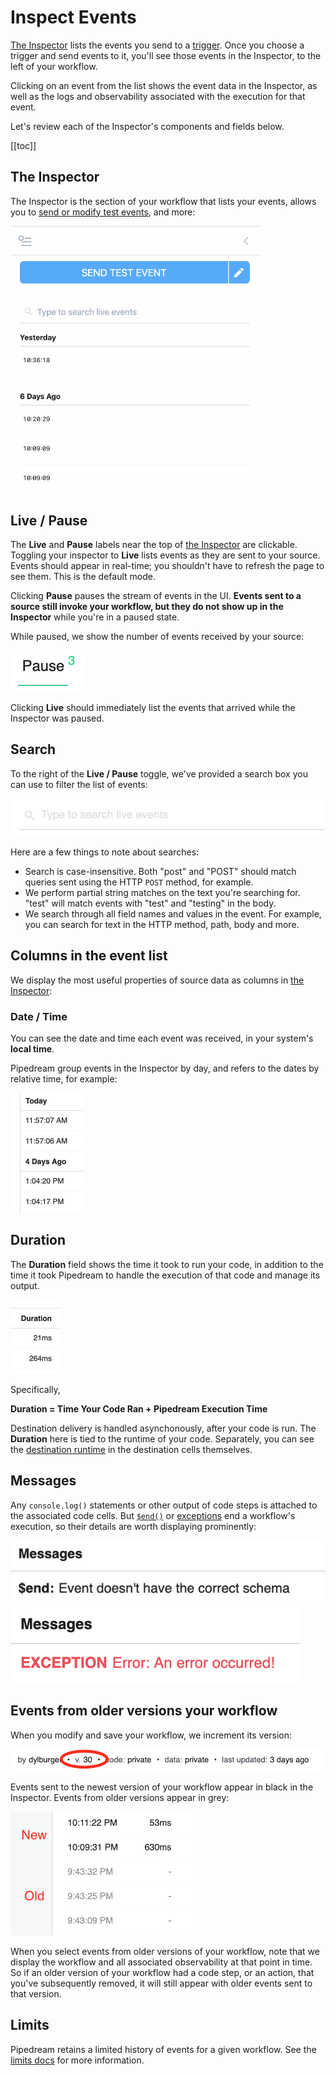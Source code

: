 # Inspect Events

[The Inspector](#the-inspector) lists the events you send to a [trigger](/workflows/steps/triggers/). Once you choose a trigger and send events to it, you'll see those events in the Inspector, to the left of your workflow.

Clicking on an event from the list shows the event data in the Inspector, as well as the logs and observability associated with the execution for that event.

Let's review each of the Inspector's components and fields below.

[[toc]]

## The Inspector

The Inspector is the section of your workflow that lists your events, allows you to [send or modify test events](/workflows/events/test/#send-test-events), and more:

<div>
<img width="400px" alt="The Inspector" src="./images/the-inspector.png">
</div>

## Live / Pause

The **Live** and **Pause** labels near the top of [the Inspector](#the-inspector) are clickable. Toggling your inspector to **Live** lists events as they are sent to your source. Events should appear in real-time; you shouldn't have to refresh the page to see them. This is the default mode.

Clicking **Pause** pauses the stream of events in the UI. **Events sent to a source still invoke your workflow, but they do not show up in the Inspector** while you're in a paused state.

While paused, we show the number of events received by your source:

<div>
<img alt="Paused event count" src="./images/paused-event-count.png">
</div>

Clicking **Live** should immediately list the events that arrived while the Inspector was paused.

## Search

To the right of the **Live / Pause** toggle, we've provided a search box you can use to filter the list of events:

<div>
<img alt="Inspector search box" src="./images/search-box.png">
</div>

Here are a few things to note about searches:

- Search is case-insensitive. Both "post" and "POST" should match queries sent using the HTTP `POST` method, for example.
- We perform partial string matches on the text you're searching for. "test" will match events with "test" and "testing" in the body.
- We search through all field names and values in the event. For example, you can search for text in the HTTP method, path, body and more.

## Columns in the event list

We display the most useful properties of source data as columns in [the Inspector](#the-inspector):

### Date / Time

You can see the date and time each event was received, in your system's **local time**.

Pipedream group events in the Inspector by day, and refers to the dates by relative time, for example:

<div>
<img alt="Relative date grouping for events" width="117" src="./images/event-date-grouping.png">
</div>

## Duration

The **Duration** field shows the time it took to run your code, in addition to the time it took Pipedream to handle the execution of that code and manage its output.

<div>
<img alt="Event workflow duration" width="78" src="./images/duration.png">
</div>

Specifically,

**Duration = Time Your Code Ran + Pipedream Execution Time**

Destination delivery is handled asynchonously, after your code is run. The **Duration** here is tied to the runtime of your code. Separately, you can see the [destination runtime](/destinations/#asynchronous-delivery) in the destination cells themselves.

## Messages

Any `console.log()` statements or other output of code steps is attached to the associated code cells. But [`$end()`](/workflows/steps/code/#end) or [exceptions](/workflows/steps/code/#exceptions) end a workflow's execution, so their details are worth displaying prominently:

<div>
<img alt="End message" src="./images/dollar-end.png">
</div>

<div>
<img alt="Exception message" src="./images/exception.png">
</div>

## Events from older versions your workflow

When you modify and save your workflow, we increment its version:

<div>
<img alt="workflow version" src="./images/version.png">
</div>

Events sent to the newest version of your workflow appear in black in the Inspector. Events from older versions appear in grey:

<div>
<img alt="Newer events in black, older events in grey" width="300" src="./images/new-old-events.png">
</div>

When you select events from older versions of your workflow, note that we display the workflow and all associated observability at that point in time. So if an older version of your workflow had a code step, or an action, that you've subsequently removed, it will still appear with older events sent to that version.

## Limits

Pipedream retains a limited history of events for a given workflow. See the [limits docs](/limits/#event-execution-history) for more information.

<Footer />
